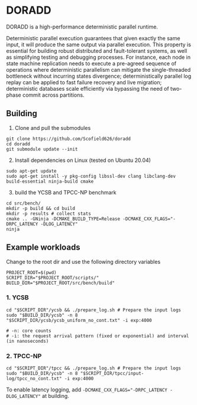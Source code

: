 # DORADD

DORADD is a high-performance deterministic parallel runtime.

Deterministic parallel execution guarantees that given exactly the same input, it will produce the same output via parallel execution.
This property is essential for building robust distributed and fault-tolerant systems, as well as simplifying testing and debugging processes.
For instance, 
each node in state machine replication needs to execute a pre-agreed sequence of operations where deterministic parallelism can mitigate the single-threaded bottleneck without incurring states divergence;
deterministically parallel log replay can be applied to fast failure recovery and live migration;
deterministic databases scale efficiently via bypassing the need of two-phase commit across partitions.

## Building

1. Clone and pull the submodules
```
git clone https://github.com/Scofield626/doradd
cd doradd
git submodule update --init
```

2. Install dependencies on Linux (tested on Ubuntu 20.04)

```
sudo apt-get update
sudo apt-get install -y pkg-config libssl-dev clang libclang-dev build-essential ninja-build cmake
```

3. build the YCSB and TPCC-NP benchmark

```
cd src/bench/
mkdir -p build && cd build
mkdir -p results # collect stats
cmake .. -GNinja -DCMAKE_BUILD_TYPE=Release -DCMAKE_CXX_FLAGS="-DRPC_LATENCY -DLOG_LATENCY"
ninja
```

## Example workloads

Change to the root dir and use the following directory variables
```
PROJECT_ROOT=$(pwd)
SCRIPT_DIR="$PROJECT_ROOT/scripts/"
BUILD_DIR="$PROJECT_ROOT/src/bench/build"
```

### 1. YCSB

```
cd "$SCRIPT_DIR"/ycsb && ./prepare_log.sh # Prepare the input logs
sudo "$BUILD_DIR/ycsb" -n 8 "$SCRIPT_DIR/ycsb/ycsb_uniform_no_cont.txt" -i exp:4000

# -n: core counts
# -i: the request arrival pattern (fixed or exponential) and interval (in nanoseconds) 
```

### 2. TPCC-NP

```
cd "$SCRIPT_DIR"/tpcc && ./prepare_log.sh # Prepare the input logs
sudo "$BUILD_DIR/ycsb" -n 8 "$SCRIPT_DIR/tpcc/input-log/tpcc_no_cont.txt" -i exp:4000
```


To enable latency logging, add `-DCMAKE_CXX_FLAGS="-DRPC_LATENCY -DLOG_LATENCY"` at building.
